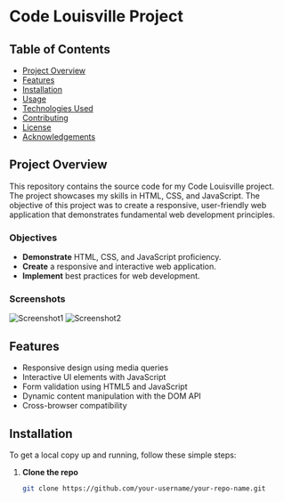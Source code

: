 # Code Louisville Project

## Table of Contents
- [Project Overview](#project-overview)
- [Features](#features)
- [Installation](#installation)
- [Usage](#usage)
- [Technologies Used](#technologies-used)
- [Contributing](#contributing)
- [License](#license)
- [Acknowledgements](#acknowledgements)

## Project Overview
This repository contains the source code for my Code Louisville project. The project showcases my skills in HTML, CSS, and JavaScript. The objective of this project was to create a responsive, user-friendly web application that demonstrates fundamental web development principles.

### Objectives
- **Demonstrate** HTML, CSS, and JavaScript proficiency.
- **Create** a responsive and interactive web application.
- **Implement** best practices for web development.

### Screenshots
![Screenshot1](path/to/screenshot1.png)
![Screenshot2](path/to/screenshot2.png)

## Features
- Responsive design using media queries
- Interactive UI elements with JavaScript
- Form validation using HTML5 and JavaScript
- Dynamic content manipulation with the DOM API
- Cross-browser compatibility

## Installation
To get a local copy up and running, follow these simple steps:

1. **Clone the repo**
   ```sh
   git clone https://github.com/your-username/your-repo-name.git
